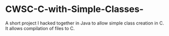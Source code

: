 # CWSC-C-with-Simple-Classes-
A short project I hacked together in Java to allow simple class creation in C. It allows compilation of files to C.
